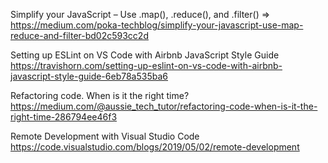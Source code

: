Simplify your JavaScript – Use .map(), .reduce(), and .filter() =>
https://medium.com/poka-techblog/simplify-your-javascript-use-map-reduce-and-filter-bd02c593cc2d

Setting up ESLint on VS Code with Airbnb JavaScript Style Guide
https://travishorn.com/setting-up-eslint-on-vs-code-with-airbnb-javascript-style-guide-6eb78a535ba6

Refactoring code. When is it the right time?
https://medium.com/@aussie_tech_tutor/refactoring-code-when-is-it-the-right-time-286794ee46f3

Remote Development with Visual Studio Code
https://code.visualstudio.com/blogs/2019/05/02/remote-development
